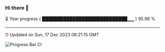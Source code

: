 ### Hi there 👋

⏳ Year progress { ████████████████████████████▁▁ } 95.96 %

---

⏰ Updated on Sun, 17 Dec 2023 06:21:15 GMT

![Progress Bar CI](https://github.com/ZhaoGui/ZhaoGui/workflows/Progress%20Bar%20CI/badge.svg)
